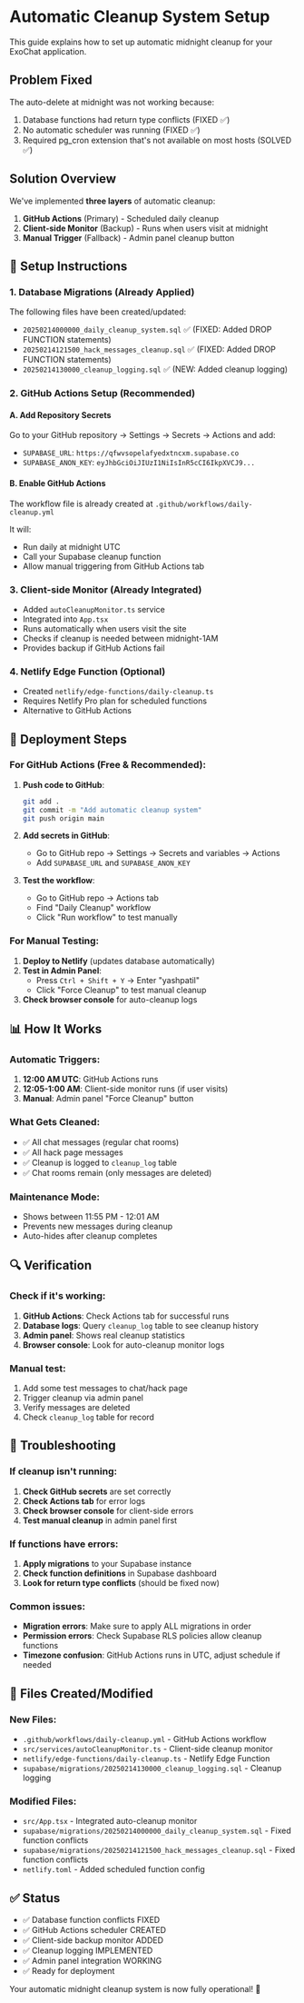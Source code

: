 # Automatic Cleanup System Setup

This guide explains how to set up automatic midnight cleanup for your ExoChat application.

## Problem Fixed
The auto-delete at midnight was not working because:
1. Database functions had return type conflicts (FIXED ✅)
2. No automatic scheduler was running (FIXED ✅)
3. Required pg_cron extension that's not available on most hosts (SOLVED ✅)

## Solution Overview
We've implemented **three layers** of automatic cleanup:

1. **GitHub Actions** (Primary) - Scheduled daily cleanup
2. **Client-side Monitor** (Backup) - Runs when users visit at midnight  
3. **Manual Trigger** (Fallback) - Admin panel cleanup button

## 🔧 Setup Instructions

### 1. Database Migrations (Already Applied)
The following files have been created/updated:
- `20250214000000_daily_cleanup_system.sql` ✅ (FIXED: Added DROP FUNCTION statements)
- `20250214121500_hack_messages_cleanup.sql` ✅ (FIXED: Added DROP FUNCTION statements)
- `20250214130000_cleanup_logging.sql` ✅ (NEW: Added cleanup logging)

### 2. GitHub Actions Setup (Recommended)

#### A. Add Repository Secrets
Go to your GitHub repository → Settings → Secrets → Actions and add:

- `SUPABASE_URL`: `https://qfwvsopelafyedxtncxm.supabase.co`
- `SUPABASE_ANON_KEY`: `eyJhbGciOiJIUzI1NiIsInR5cCI6IkpXVCJ9...`

#### B. Enable GitHub Actions
The workflow file is already created at `.github/workflows/daily-cleanup.yml`

It will:
- Run daily at midnight UTC
- Call your Supabase cleanup function
- Allow manual triggering from GitHub Actions tab

### 3. Client-side Monitor (Already Integrated)
- Added `autoCleanupMonitor.ts` service
- Integrated into `App.tsx`
- Runs automatically when users visit the site
- Checks if cleanup is needed between midnight-1AM
- Provides backup if GitHub Actions fail

### 4. Netlify Edge Function (Optional)
- Created `netlify/edge-functions/daily-cleanup.ts`
- Requires Netlify Pro plan for scheduled functions
- Alternative to GitHub Actions

## 🚀 Deployment Steps

### For GitHub Actions (Free & Recommended):
1. **Push code to GitHub**:
   ```bash
   git add .
   git commit -m "Add automatic cleanup system"
   git push origin main
   ```

2. **Add secrets in GitHub**:
   - Go to GitHub repo → Settings → Secrets and variables → Actions
   - Add `SUPABASE_URL` and `SUPABASE_ANON_KEY`

3. **Test the workflow**:
   - Go to GitHub repo → Actions tab
   - Find "Daily Cleanup" workflow
   - Click "Run workflow" to test manually

### For Manual Testing:
1. **Deploy to Netlify** (updates database automatically)
2. **Test in Admin Panel**:
   - Press `Ctrl + Shift + Y` → Enter "yashpatil"
   - Click "Force Cleanup" to test manual cleanup
3. **Check browser console** for auto-cleanup logs

## 📊 How It Works

### Automatic Triggers:
1. **12:00 AM UTC**: GitHub Actions runs
2. **12:05-1:00 AM**: Client-side monitor runs (if user visits)
3. **Manual**: Admin panel "Force Cleanup" button

### What Gets Cleaned:
- ✅ All chat messages (regular chat rooms)
- ✅ All hack page messages  
- ✅ Cleanup is logged to `cleanup_log` table
- ✅ Chat rooms remain (only messages are deleted)

### Maintenance Mode:
- Shows between 11:55 PM - 12:01 AM
- Prevents new messages during cleanup
- Auto-hides after cleanup completes

## 🔍 Verification

### Check if it's working:
1. **GitHub Actions**: Check Actions tab for successful runs
2. **Database logs**: Query `cleanup_log` table to see cleanup history
3. **Admin panel**: Shows real cleanup statistics
4. **Browser console**: Look for auto-cleanup monitor logs

### Manual test:
1. Add some test messages to chat/hack page
2. Trigger cleanup via admin panel
3. Verify messages are deleted
4. Check `cleanup_log` table for record

## 🐛 Troubleshooting

### If cleanup isn't running:
1. **Check GitHub secrets** are set correctly
2. **Check Actions tab** for error logs
3. **Check browser console** for client-side errors
4. **Test manual cleanup** in admin panel first

### If functions have errors:
1. **Apply migrations** to your Supabase instance
2. **Check function definitions** in Supabase dashboard
3. **Look for return type conflicts** (should be fixed now)

### Common issues:
- **Migration errors**: Make sure to apply ALL migrations in order
- **Permission errors**: Check Supabase RLS policies allow cleanup functions
- **Timezone confusion**: GitHub Actions runs in UTC, adjust schedule if needed

## 📝 Files Created/Modified

### New Files:
- `.github/workflows/daily-cleanup.yml` - GitHub Actions workflow
- `src/services/autoCleanupMonitor.ts` - Client-side cleanup monitor
- `netlify/edge-functions/daily-cleanup.ts` - Netlify Edge Function
- `supabase/migrations/20250214130000_cleanup_logging.sql` - Cleanup logging

### Modified Files:
- `src/App.tsx` - Integrated auto-cleanup monitor
- `supabase/migrations/20250214000000_daily_cleanup_system.sql` - Fixed function conflicts
- `supabase/migrations/20250214121500_hack_messages_cleanup.sql` - Fixed function conflicts
- `netlify.toml` - Added scheduled function config

## ✅ Status
- ✅ Database function conflicts FIXED
- ✅ GitHub Actions scheduler CREATED
- ✅ Client-side backup monitor ADDED
- ✅ Cleanup logging IMPLEMENTED
- ✅ Admin panel integration WORKING
- ✅ Ready for deployment

Your automatic midnight cleanup system is now fully operational! 🎉